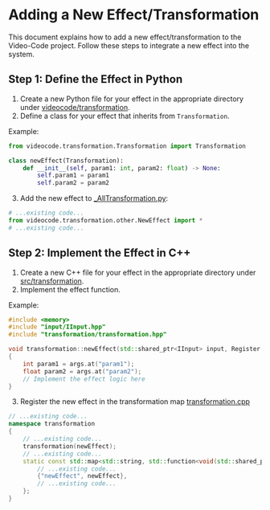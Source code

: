# Adding a New Effect/Transformation

This document explains how to add a new effect/transformation to the Video-Code project. Follow these steps to integrate a new effect into the system.

## Step 1: Define the Effect in Python

1. Create a new Python file for your effect in the appropriate directory under [videocode/transformation](../../videocode/transformation/NewEffect.py).
2. Define a class for your effect that inherits from `Transformation`.

Example:
```python
from videocode.transformation.Transformation import Transformation

class newEffect(Transformation):
    def __init__(self, param1: int, param2: float) -> None:
        self.param1 = param1
        self.param2 = param2
```

3. Add the new effect to [_AllTransformation.py](../../videocode/transformation/_AllTransformation.py):
```python
# ...existing code...
from videocode.transformation.other.NewEffect import *
# ...existing code...
```

## Step 2: Implement the Effect in C++

1. Create a new C++ file for your effect in the appropriate directory under [src/transformation](../../src/transformation/other/newEffect.cpp).
2. Implement the effect function.

Example:
```cpp
#include <memory>
#include "input/IInput.hpp"
#include "transformation/transformation.hpp"

void transformation::newEffect(std::shared_ptr<IInput> input, Register &reg, const json::object_t &args)
{
    int param1 = args.at("param1");
    float param2 = args.at("param2");
    // Implement the effect logic here
}
```


3. Register the new effect in the transformation map [transformation.cpp](../../include/transformation/transformation.hpp)
```cpp
// ...existing code...
namespace transformation
{
    // ...existing code...
    transformation(newEffect);
    // ...existing code...
    static const std::map<std::string, std::function<void(std::shared_ptr<IInput>, Register &, const json::object_t &)>> map{
        // ...existing code...
        {"newEffect", newEffect},
        // ...existing code...
    };
}
```
